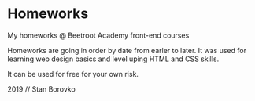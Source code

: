 # Homeworks
My homeworks @ Beetroot Academy front-end courses

Homeworks are going in order by date from earler to later. It was used for learning web design basics and level uping HTML and CSS skills.

It can be used for free for your own risk.

2019 // Stan Borovko